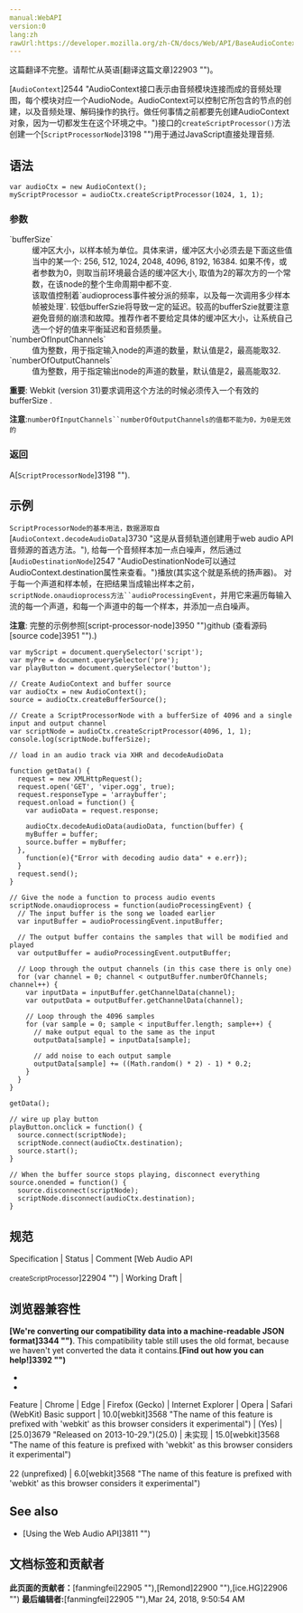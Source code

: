 ```yaml
---
manual:WebAPI
version:0
lang:zh
rawUrl:https://developer.mozilla.org/zh-CN/docs/Web/API/BaseAudioContext/createScriptProcessor
---
```




这篇翻译不完整。请帮忙从英语[翻译这篇文章]22903 "")。






[`AudioContext`]2544 "AudioContext接口表示由音频模块连接而成的音频处理图，每个模块对应一个AudioNode。AudioContext可以控制它所包含的节点的创建，以及音频处理、解码操作的执行。做任何事情之前都要先创建AudioContext对象，因为一切都发生在这个环境之中。")接口的`createScriptProcessor()`方法创建一个[`ScriptProcessorNode`]3198 "")用于通过JavaScript直接处理音频.



## 语法<a name="语法"></a>

```
var audioCtx = new AudioContext();
myScriptProcessor = audioCtx.createScriptProcessor(1024, 1, 1);
```

### 参数<a name="Parameters"></a>
<dl><dt id=''>`bufferSize`</dt><dd>缓冲区大小，以样本帧为单位。具体来讲，缓冲区大小必须去是下面这些值当中的某一个: 256, 512, 1024, 2048, 4096, 8192, 16384. 如果不传，或者参数为0，则取当前环境最合适的缓冲区大小, 取值为2的幂次方的一个常数，在该node的整个生命周期中都不变.</dd><dd>该取值控制着`audioprocess事件被分派的频率，以及每一次调用多少样本帧被处理`. 较低bufferSzie将导致一定的延迟。较高的bufferSzie就要注意避免音频的崩溃和故障。推荐作者不要给定具体的缓冲区大小，让系统自己选一个好的值来平衡延迟和音频质量。</dd><dt id=''>`numberOfInputChannels`</dt><dd>值为整数，用于指定输入node的声道的数量，默认值是2，最高能取32.</dd><dt id=''>`numberOfOutputChannels`</dt><dd>值为整数，用于指定输出node的声道的数量，默认值是2，最高能取32.</dd></dl>

**重要**: Webkit (version 31)要求调用这个方法的时候必须传入一个有效的bufferSize .




**注意**:`numberOfInputChannels``numberOfOutputChannels的值都不能为0，为0是无效的`



### 返回<a name="Description"></a>


A[`ScriptProcessorNode`]3198 "").


## 示例<a name="示例"></a>


`ScriptProcessorNode的基本用法，数据源取自`[`AudioContext.decodeAudioData`]3730 "这是从音频轨道创建用于web audio API音频源的首选方法。"), 给每一个音频样本加一点白噪声，然后通过[`AudioDestinationNode`]2547 "AudioDestinationNode可以通过AudioContext.destination属性来查看。")播放(其实这个就是系统的扬声器)。 对于每一个声道和样本帧，在把结果当成输出样本之前，`scriptNode.onaudioprocess方法``audioProcessingEvent`，并用它来遍历每输入流的每一个声道，和每一个声道中的每一个样本，并添加一点白噪声。



**注意**: 完整的示例参照[script-processor-node]3950 "")github (查看源码[source code]3951 "").)



```
var myScript = document.querySelector('script');
var myPre = document.querySelector('pre');
var playButton = document.querySelector('button');
      
// Create AudioContext and buffer source
var audioCtx = new AudioContext();
source = audioCtx.createBufferSource();

// Create a ScriptProcessorNode with a bufferSize of 4096 and a single input and output channel
var scriptNode = audioCtx.createScriptProcessor(4096, 1, 1);
console.log(scriptNode.bufferSize);

// load in an audio track via XHR and decodeAudioData

function getData() {
  request = new XMLHttpRequest();
  request.open('GET', 'viper.ogg', true);
  request.responseType = 'arraybuffer';
  request.onload = function() {
    var audioData = request.response;

    audioCtx.decodeAudioData(audioData, function(buffer) {
    myBuffer = buffer;   
    source.buffer = myBuffer;
  },
    function(e){"Error with decoding audio data" + e.err});
  }
  request.send();
}

// Give the node a function to process audio events
scriptNode.onaudioprocess = function(audioProcessingEvent) {
  // The input buffer is the song we loaded earlier
  var inputBuffer = audioProcessingEvent.inputBuffer;

  // The output buffer contains the samples that will be modified and played
  var outputBuffer = audioProcessingEvent.outputBuffer;

  // Loop through the output channels (in this case there is only one)
  for (var channel = 0; channel < outputBuffer.numberOfChannels; channel++) {
    var inputData = inputBuffer.getChannelData(channel);
    var outputData = outputBuffer.getChannelData(channel);

    // Loop through the 4096 samples
    for (var sample = 0; sample < inputBuffer.length; sample++) {
      // make output equal to the same as the input
      outputData[sample] = inputData[sample];

      // add noise to each output sample
      outputData[sample] += ((Math.random() * 2) - 1) * 0.2;         
    }
  }
}

getData();

// wire up play button
playButton.onclick = function() {
  source.connect(scriptNode);
  scriptNode.connect(audioCtx.destination);
  source.start();
}
      
// When the buffer source stops playing, disconnect everything
source.onended = function() {
  source.disconnect(scriptNode);
  scriptNode.disconnect(audioCtx.destination);
}
```

## 规范<a name="规范"></a>
Specification | Status | Comment 
[Web Audio API<br></br><small>createScriptProcessor</small>]22904 "") | Working Draft |  


## 浏览器兼容性<a name="浏览器兼容性"></a>


**[We&#39;re converting our compatibility data into a machine-readable JSON format]3344 "")**. This compatibility table still uses the old format, because we haven&#39;t yet converted the data it contains.**[Find out how you can help!]3392 "")**


* 
* 
Feature | Chrome | Edge | Firefox (Gecko) | Internet Explorer | Opera | Safari (WebKit) 
Basic support | 10.0[webkit]3568 "The name of this feature is prefixed with 'webkit' as this browser considers it experimental") | (Yes) | [25.0]3679 "Released on 2013-10-29.")(25.0) | 未实现 | 15.0[webkit]3568 "The name of this feature is prefixed with 'webkit' as this browser considers it experimental")<br></br>22 (unprefixed) | 6.0[webkit]3568 "The name of this feature is prefixed with 'webkit' as this browser considers it experimental") 





## See also<a name="See_also"></a>

* [Using the Web Audio API]3811 "")



## 文档标签和贡献者
**此页面的贡献者：**[fanmingfei]22905 ""),[Remond]22900 ""),[ice.HG]22906 "")
**最后编辑者:**[fanmingfei]22905 ""),<time>Mar 24, 2018, 9:50:54 AM</time>


